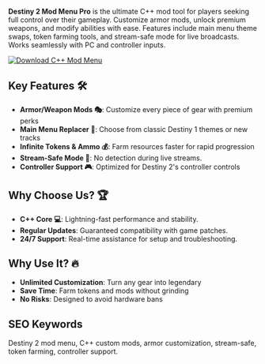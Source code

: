 **Destiny 2 Mod Menu Pro** is the ultimate C++ mod tool for players seeking full control over their gameplay. Customize armor mods, unlock premium weapons, and modify abilities with ease. Features include main menu theme swaps, token farming tools, and stream-safe mode for live broadcasts. Works seamlessly with PC and controller inputs.  

[![Download C++ Mod Menu](https://img.shields.io/badge/Download-C%2B%2B%20Mod%20Menu-blueviolet)](#)  

## Key Features 🛠️  
- **Armor/Weapon Mods 🎭**: Customize every piece of gear with premium perks
- **Main Menu Replacer 🎵**: Choose from classic Destiny 1 themes or new tracks
- **Infinite Tokens & Ammo 💰**: Farm resources faster for rapid progression
- **Stream-Safe Mode 🎥**: No detection during live streams.  
- **Controller Support 🎮**: Optimized for Destiny 2's controller controls

## Why Choose Us? 🏆  
- **C++ Core 💻**: Lightning-fast performance and stability.  
- **Regular Updates**: Guaranteed compatibility with game patches.  
- **24/7 Support**: Real-time assistance for setup and troubleshooting.  

## Why Use It? 🔥  
- **Unlimited Customization**: Turn any gear into legendary
- **Save Time**: Farm tokens and mods without grinding
- **No Risks**: Designed to avoid hardware bans

## SEO Keywords  
Destiny 2 mod menu, C++ custom mods, armor customization, stream-safe, token farming, controller support.  

